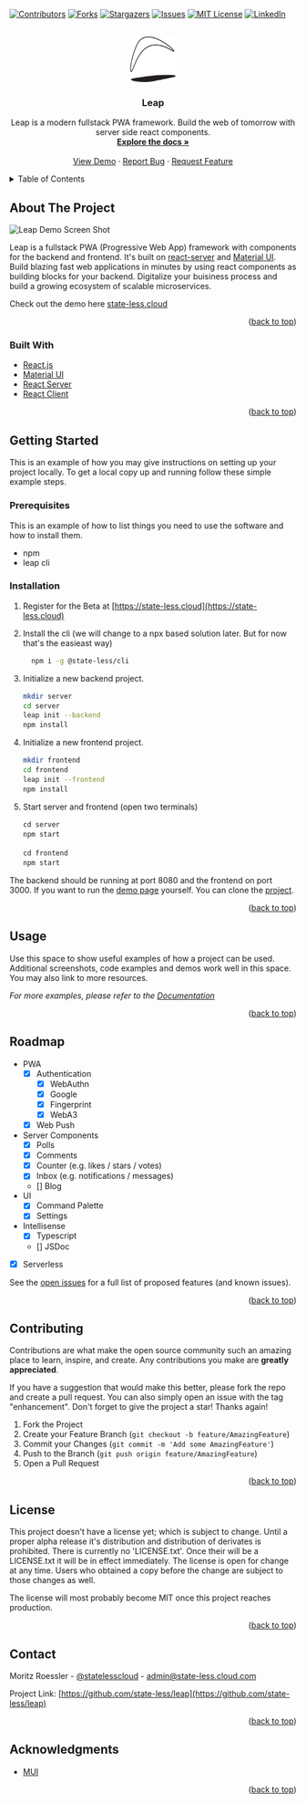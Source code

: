 <div id="top"></div>
<!--
*** Thanks for checking out the Best-README-Template. If you have a suggestion
*** that would make this better, please fork the repo and create a pull request
*** or simply open an issue with the tag "enhancement".
*** Don't forget to give the project a star!
*** Thanks again! Now go create something AMAZING! :D
-->

<!-- PROJECT SHIELDS -->
<!--
*** I'm using markdown "reference style" links for readability.
*** Reference links are enclosed in brackets [ ] instead of parentheses ( ).
*** See the bottom of this document for the declaration of the reference variables
*** for contributors-url, forks-url, etc. This is an optional, concise syntax you may use.
*** https://www.markdownguide.org/basic-syntax/#reference-style-links
-->

[![Contributors][contributors-shield]][contributors-url]
[![Forks][forks-shield]][forks-url]
[![Stargazers][stars-shield]][stars-url]
[![Issues][issues-shield]][issues-url]
[![MIT License][license-shield]][license-url]
[![LinkedIn][linkedin-shield]][linkedin-url]

<!-- PROJECT LOGO -->
<br />
<div align="center">
  <a href="https://github.com/state-less/leap">
    <img src="images/favicon.svg" alt="Logo" width="80" height="80">
  </a>

<h3 align="center">Leap</h3>

  <p align="center">
    Leap is a modern fullstack PWA framework.  
     Build the web of tomorrow with server side react components.
    <br />
    <a href="https://github.com/state-less/leap"><strong>Explore the docs »</strong></a>
    <br />
    <br />
    <a href="https://state-less.cloud">View Demo</a>
    ·
    <a href="https://github.com/state-less/leap/issues">Report Bug</a>
    ·
    <a href="https://github.com/state-less/leap/issues">Request Feature</a>
  </p>
</div>

<!-- TABLE OF CONTENTS -->
<details>
  <summary>Table of Contents</summary>
  <ol>
    <li>
      <a href="#about-the-project">About The Project</a>
      <ul>
        <li><a href="#built-with">Built With</a></li>
      </ul>
    </li>
    <li>
      <a href="#getting-started">Getting Started</a>
      <ul>
        <li><a href="#prerequisites">Prerequisites</a></li>
        <li><a href="#installation">Installation</a></li>
      </ul>
    </li>
    <li><a href="#usage">Usage</a></li>
    <li><a href="#roadmap">Roadmap</a></li>
    <li><a href="#contributing">Contributing</a></li>
    <li><a href="#license">License</a></li>
    <li><a href="#contact">Contact</a></li>
    <li><a href="#acknowledgments">Acknowledgments</a></li>
  </ol>
</details>

<!-- ABOUT THE PROJECT -->

## About The Project

![Leap Demo Screen Shot](https://raw.githubusercontent.com/state-less/react-server/master/images/screenshot.jpg)

Leap is a fullstack PWA (Progressive Web App) framework with components for the backend and frontend.
It's built on [react-server][react-server] and [Material UI](http://mui.com).
Build blazing fast web applications in minutes by using react components as building blocks for your backend.
Digitalize your buisiness process and build a growing ecosystem of scalable microservices.

Check out the demo here [state-less.cloud](https://state-less.cloud)

<p align="right">(<a href="#top">back to top</a>)</p>

### Built With

-   [React.js](https://reactjs.org/)
-   [Material UI](https://mui.com)
-   [React Server](https://state-less.cloud/react-server)
-   [React Client](https://state-less.cloud/react-client)

<p align="right">(<a href="#top">back to top</a>)</p>

<!-- GETTING STARTED -->

## Getting Started

This is an example of how you may give instructions on setting up your project locally.
To get a local copy up and running follow these simple example steps.

### Prerequisites

This is an example of how to list things you need to use the software and how to install them.

-   npm
-   leap cli

### Installation

1. Register for the Beta at [https://state-less.cloud](https://state-less.cloud)
2. Install the cli (we will change to a npx based solution later. But for now that's the easieast way)

    ```sh
      npm i -g @state-less/cli
    ```

3. Initialize a new backend project.
    ```sh
    mkdir server
    cd server
    leap init --backend
    npm install
    ```
4. Initialize a new frontend project.
    ```sh
    mkdir frontend
    cd frontend
    leap init --frontend
    npm install
    ```
5. Start server and frontend (open two terminals)

    ```js
    cd server
    npm start

    cd frontend
    npm start
    ```

The backend should be running at port 8080 and the frontend on port 3000. If you want to run the [demo page](https://state-less.cloud) yourself. You can clone the [project](https://github.com/state-less/leap-demo).

<p align="right">(<a href="#top">back to top</a>)</p>

<!-- USAGE EXAMPLES -->

## Usage

Use this space to show useful examples of how a project can be used. Additional screenshots, code examples and demos work well in this space. You may also link to more resources.

_For more examples, please refer to the [Documentation](https://example.com)_

<p align="right">(<a href="#top">back to top</a>)</p>

<!-- ROADMAP -->

## Roadmap

-   PWA
    -   [x] Authentication
        -   [x] WebAuthn
        -   [x] Google
        -   [x] Fingerprint
        -   [x] WebA3
    -   [x] Web Push
-   Server Components
    -   [x] Polls
    -   [x] Comments
    -   [x] Counter (e.g. likes / stars / votes)
    -   [x] Inbox (e.g. notifications / messages)
    -   [] Blog
-   UI
    -   [x] Command Palette
    -   [x] Settings
-   Intellisense
    -   [x] Typescript
    -   [] JSDoc
-   [x] Serverless

See the [open issues](https://github.com/state-less/leap/issues) for a full list of proposed features (and known issues).

<p align="right">(<a href="#top">back to top</a>)</p>

<!-- CONTRIBUTING -->

## Contributing

Contributions are what make the open source community such an amazing place to learn, inspire, and create. Any contributions you make are **greatly appreciated**.

If you have a suggestion that would make this better, please fork the repo and create a pull request. You can also simply open an issue with the tag "enhancement".
Don't forget to give the project a star! Thanks again!

1. Fork the Project
2. Create your Feature Branch (`git checkout -b feature/AmazingFeature`)
3. Commit your Changes (`git commit -m 'Add some AmazingFeature'`)
4. Push to the Branch (`git push origin feature/AmazingFeature`)
5. Open a Pull Request

<p align="right">(<a href="#top">back to top</a>)</p>

<!-- LICENSE -->

## License

This project doesn't have a license yet; which is subject to change.
Until a proper alpha release it's distribution and distribution of derivates is prohibited.
There is currently no 'LICENSE.txt'. Once their will be a LICENSE.txt it will be in effect immediately.
The license is open for change at any time. Users who obtained a copy before the change are subject to those changes as well.

The license will most probably become MIT once this project reaches production.

<p align="right">(<a href="#top">back to top</a>)</p>

<!-- CONTACT -->

## Contact

Moritz Roessler - [@statelesscloud](https://twitter.com/statelesscloud) - admin@state-less.cloud.com

Project Link: [https://github.com/state-less/leap](https://github.com/state-less/leap)

<p align="right">(<a href="#top">back to top</a>)</p>

<!-- ACKNOWLEDGMENTS -->

## Acknowledgments

-   [MUI](https://mui.com)

<p align="right">(<a href="#top">back to top</a>)</p>

<!-- MARKDOWN LINKS & IMAGES -->
<!-- https://www.markdownguide.org/basic-syntax/#reference-style-links -->

[contributors-shield]: https://img.shields.io/github/contributors/state-less/leap.svg?style=for-the-badge
[contributors-url]: https://github.com/state-less/leap/graphs/contributors
[forks-shield]: https://img.shields.io/github/forks/state-less/leap.svg?style=for-the-badge
[forks-url]: https://github.com/state-less/leap/network/members
[stars-shield]: https://img.shields.io/github/stars/state-less/leap.svg?style=for-the-badge
[stars-url]: https://github.com/state-less/leap/stargazers
[issues-shield]: https://img.shields.io/github/issues/state-less/leap.svg?style=for-the-badge
[issues-url]: https://github.com/state-less/leap/issues
[license-shield]: https://img.shields.io/github/license/state-less/leap.svg?style=for-the-badge
[license-url]: https://github.com/state-less/leap/blob/master/LICENSE.txt
[linkedin-shield]: https://img.shields.io/badge/-LinkedIn-black.svg?style=for-the-badge&logo=linkedin&colorB=555
[linkedin-url]: https://linkedin.com/in/moritz-roessler-666b18175
[product-screenshot]: /images/screenshot.jpg?raw=true
[react-server]: https://github.com/state-less/react-server
